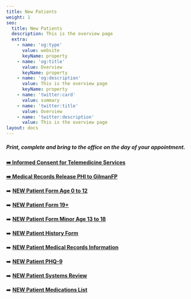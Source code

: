 ```yaml
---
title: New Patients
weight: 1
seo:
  title: New Patients
  description: This is the overview page
  extra:
    - name: 'og:type'
      value: website
      keyName: property
    - name: 'og:title'
      value: Overview
      keyName: property
    - name: 'og:description'
      value: This is the overview page
      keyName: property
    - name: 'twitter:card'
      value: summary
    - name: 'twitter:title'
      value: Overview
    - name: 'twitter:description'
      value: This is the overview page
layout: docs
---
```

##### Print, complete and bring to the office on the day of your appointment.

[**➡️ Informed Consent for Telemedicine Services**](https://www.dropbox.com/s/fmrl5d5g1pezxub/Informed%20Consent%20for%20Telemedicine%20Services.pdf?dl=0)

[**➡️ Medical Records Release PHI to GilmanFP**](https://www.dropbox.com/s/o927egpjwjbg5b4/Medical%20Records%20Release%20PHI%20to%20GilmanFP.pdf?dl=0)

➡️ [**NEW Patient Form Age 0 to 12**](https://www.dropbox.com/s/mzf2h24he68wr6z/NEW%20PATIENT%20FORM%20Age%200%20to%2012.pdf?dl=0)

➡️ [**NEW Patient Form 19+**](https://www.dropbox.com/s/3g81xccnj9n59zs/NEW%20PATIENT%20FORM%20AGE%2019%2B.pdf?dl=0)

➡️ [**NEW Patient Form Minor Age 13 to 18**](https://www.dropbox.com/s/h4fgonmuypi9yfp/NEW%20PATIENT%20FORM%20Minor%20Age%2013%20to%2018.pdf?dl=0)

➡️ [**NEW Patient History Form**](https://www.dropbox.com/s/l27mzlsqn1yd78w/New%20Patient%20History%20Form.pdf?dl=0)

➡️ [**NEW Patient Medical Records Information**](https://www.dropbox.com/s/yvo0nwwf4cdn4y0/New%20Patient%20Medical%20Records%20Information.pdf?dl=0)

➡️ [**NEW Patient PHQ-9**](https://www.dropbox.com/s/c3y3pp7jnz4lm50/New%20Patient%20PHQ-9.pdf?dl=0)

➡️ [**NEW Patient Systems Review**](https://www.dropbox.com/s/0p8h4jzlbn9kg7o/New%20Patient%20Systems%20Review.pdf?dl=0)

➡️ [**NEW Patient Medications List**](https://www.dropbox.com/s/yyc3zrgw88epr4g/NEW%20Patient%20Medication%20List.pdf?dl=0)
